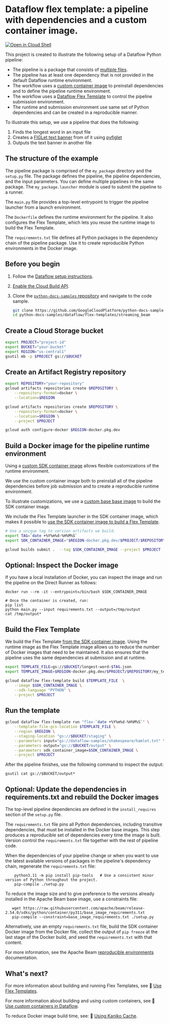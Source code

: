 
# Dataflow flex template: a pipeline with dependencies and a custom container image.

[![Open in Cloud Shell](http://gstatic.com/cloudssh/images/open-btn.svg)](https://console.cloud.google.com/cloudshell/open?git_repo=https://github.com/GoogleCloudPlatform/python-docs-samples&page=editor&open_in_editor=dataflow/flex-templates/streaming_beam/README.md)

This project is created to illustrate the following setup of a Dataflow Python pipeline:
- The pipeline is a package that consists of [multiple files](https://beam.apache.org/documentation/sdks/python-pipeline-dependencies/#multiple-file-dependencies).
- The pipeline has at least one dependency that is not provided in the default Dataflow runtime environment.
- The workflow uses a [custom container image](https://cloud.google.com/dataflow/docs/guides/using-custom-containers) to preinstall dependencies and to define the pipeline runtime environment.
- The workflow uses a [Dataflow Flex Template](https://cloud.google.com/dataflow/docs/concepts/dataflow-templates) to control the pipeline submission environment.
- The runtime and submission environment use same set of Python dependencies and can be created in a reproducible manner.

To illustrate this setup, we use a pipeline that does the following:

1. Finds the longest word in an input file
2. Creates a [FIGLet text banner](https://en.wikipedia.org/wiki/FIGlet) from of it using [pyfiglet](https://pypi.org/project/pyfiglet/)
3. Outputs the text banner in another file


## The structure of the example

The pipeline package is comprised of the `my_package` directory and the `setup.py` file. The package defines the pipeline, the pipeline dependencies, and the input parameters. You can define multiple pipelines in the same package. The `my_package.launcher` module is used to submit the pipeline to a runner.

The `main.py` file provides a top-level entrypoint to trigger the pipeline launcher from a
launch environment.

The `Dockerfile` defines the runtime environment for the pipeline. It also configures the Flex Template, which lets you reuse the runtime image to build the Flex Template.

The `requirements.txt` file defines all Python packages in the dependency chain of the pipeline package. Use it to create reproducible Python environments in the Docker image.

## Before you begin

1. Follow the
   [Dataflow setup instructions](../../README.md).

1. [Enable the Cloud Build API](https://console.cloud.google.com/flows/enableapi?apiid=cloudbuild.googleapis.com).

1. Clone the [`python-docs-samples` repository](https://github.com/GoogleCloudPlatform/python-docs-samples)
and navigate to the code sample.

    ```sh
    git clone https://github.com/GoogleCloudPlatform/python-docs-samples.git
    cd python-docs-samples/dataflow/flex-templates/streaming_beam
    ```

## Create a Cloud Storage bucket

```sh
export PROJECT="project-id"
export BUCKET="your-bucket"
export REGION="us-central1"
gsutil mb -p $PROJECT gs://$BUCKET
```

## Create an Artifact Registry repository

```sh
export REPOSITORY="your-repository"
gcloud artifacts repositories create $REPOSITORY \
    --repository-format=docker \
    --location=$REGION

gcloud artifacts repositories create $REPOSITORY \
    --repository-format=docker \
    --location=$REGION \
    --project $PROJECT

gcloud auth configure-docker $REGION-docker.pkg.dev
```

## Build a Docker image for the pipeline runtime environment

Using a [custom SDK container image](https://cloud.google.com/dataflow/docs/guides/using-custom-containers)
allows flexible customizations of the runtime environment.

We use the custom container image both to preinstall all of the pipeline dependencies before job submission and to create a reproducible runtime environment.

To illustrate customizations, we use a [custom base base image](https://cloud.google.com/dataflow/docs/guides/build-container-image#use_a_custom_base_image) to build the SDK container image.

We include the Flex Template launcher in the SDK container image, which makes it possible to [use the SDK container image to build a Flex Template](https://cloud.google.com/dataflow/docs/guides/templates/configuring-flex-templates#use_custom_container_images).

```sh
# Use a unique tag to version artifacts we build.
export TAG=`date +%Y%m%d-%H%M%S`
export SDK_CONTAINER_IMAGE="$REGION-docker.pkg.dev/$PROJECT/$REPOSITORY/my_base_image:$TAG"

gcloud builds submit .  --tag $SDK_CONTAINER_IMAGE --project $PROJECT
```

## Optional: Inspect the Docker image

If you have a local installation of Docker, you can inspect the image and run the pipeline on the Direct Runner as follows:
```
docker run --rm -it --entrypoint=/bin/bash $SDK_CONTAINER_IMAGE

# Once the container is created, run:
pip list
python main.py --input requirements.txt --output=/tmp/output
cat /tmp/output*
```

## Build the Flex Template

We build the Flex Template [from the SDK container image](https://cloud.google.com/dataflow/docs/guides/templates/configuring-flex-templates#use_custom_container_images).
Using the runtime image as the Flex Template image allows us to reduce the number of Docker images that need to be maintained.
It also ensures that the pipeline uses the same dependencies at submission and at runtime.

```sh
export TEMPLATE_FILE=gs://$BUCKET/longest-word-$TAG.json
export TEMPLATE_IMAGE=$REGION-docker.pkg.dev/$PROJECT/$REPOSITORY/my_template_image:$TAG
```

```sh
gcloud dataflow flex-template build $TEMPLATE_FILE  \
    --image $SDK_CONTAINER_IMAGE \
    --sdk-language "PYTHON" \
    --project $PROJECT
```

## Run the template

```sh
gcloud dataflow flex-template run "flex-`date +%Y%m%d-%H%M%S`" \
    --template-file-gcs-location $TEMPLATE_FILE \
    --region $REGION \
    --staging-location "gs://$BUCKET/staging" \
    --parameters input="gs://dataflow-samples/shakespeare/hamlet.txt" \
    --parameters output="gs://$BUCKET/output" \
    --parameters sdk_container_image=$SDK_CONTAINER_IMAGE \
    --project $PROJECT
```

After the pipeline finishes, use the following command to inspect the output:
```
gsutil cat gs://$BUCKET/output*
```

## Optional: Update the dependencies in requirements.txt and rebuild the Docker images

The top-level pipeline dependencies are defined in the `install_requires` section of the `setup.py` file.

The `requirements.txt` file pins all Python dependencies, including transitive dependencies, that must be installed in the Docker base images. This step produces a reproducible set of dependencies every time the image is built.
Version control the `requirements.txt` file together with the rest of pipeline code.

When the dependencies of your pipeline change or when you want to use the latest available versions of packages in the pipeline's dependency chain,  regenerate the `requirements.txt` file:

```
    python3.11 -m pip install pip-tools   # Use a consistent minor version of Python throughout the project.
    pip-compile ./setup.py
```

To reduce the image size and to give preference to the versions already installed in the Apache Beam base image, use a constraints file:

```
   wget https://raw.githubusercontent.com/apache/beam/release-2.54.0/sdks/python/container/py311/base_image_requirements.txt
   pip-compile --constraint=base_image_requirements.txt ./setup.py
```

Alternatively, use an empty `requirements.txt` file,  build the SDK container Docker image from the Docker file,
collect the output of `pip freeze` at the last stage of the Docker build, and seed the `requirements.txt` with that content.

For more information, see the Apache Beam [reproducible environments](https://beam.apache.org/documentation/sdks/python-pipeline-dependencies/#create-reproducible-environments) documentation.


## What's next?

For more information about building and running Flex Templates, see
📝 [Use Flex Templates](https://cloud.google.com/dataflow/docs/guides/templates/using-flex-templates).

For more information about building and using custom containers, see
📝 [Use custom containers in Dataflow](https://cloud.google.com/dataflow/docs/guides/using-custom-containers).

To reduce Docker image build time, see:
📝 [Using Kaniko Cache](https://cloud.google.com/build/docs/optimize-builds/kaniko-cache).